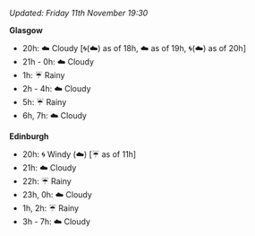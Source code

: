 *Updated: Friday 11th November 19:30*

**Glasgow**

* 20h: :cloud: Cloudy [:cyclone:(:cloud:) as of 18h, :cloud: as of 19h, :cyclone:(:cloud:) as of 20h]
* 21h - 0h: :cloud: Cloudy
* 1h: :umbrella: Rainy
* 2h - 4h: :cloud: Cloudy
* 5h: :umbrella: Rainy
* 6h, 7h: :cloud: Cloudy

**Edinburgh**

* 20h: :cyclone: Windy (:cloud:) [:umbrella: as of 11h]
* 21h: :cloud: Cloudy
* 22h: :umbrella: Rainy
* 23h, 0h: :cloud: Cloudy
* 1h, 2h: :umbrella: Rainy
* 3h - 7h: :cloud: Cloudy
